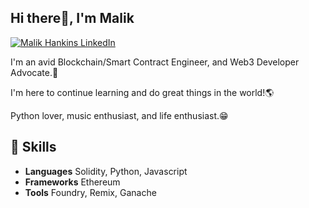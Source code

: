 <h2> Hi there👋, I'm Malik </h2>




 [![Malik Hankins LinkedIn](https://img.shields.io/badge/LinkedIn-0077B5?style=for-the-badge&logo=linkedin&logoColor=white)](www.linkedin.com/in/malik-hankins-775554233)

I'm an avid Blockchain/Smart Contract Engineer,  and Web3 Developer Advocate.🔮

I'm here to continue learning and do great things in the world!🌎

Python lover, music enthusiast, and life enthusiast.😁

## 🔧 Skills
- **Languages** Solidity, Python, Javascript
- **Frameworks** Ethereum
- **Tools** Foundry, Remix, Ganache



<!--
**hankbenji/hankbenji** is a ✨ _special_ ✨ repository because its `README.md` (this file) appears on your GitHub profile.

helloo

- 🔭 I’m currently working on ...
- 🌱 I’m currently learning ...
- 👯 I’m looking to collaborate on ...
- 🤔 I’m looking for help with ...
- 💬 Ask me about ...
- 📫 How to reach me: ...
- 😄 Pronouns: ...
- ⚡ Fun fact: ...
-->
